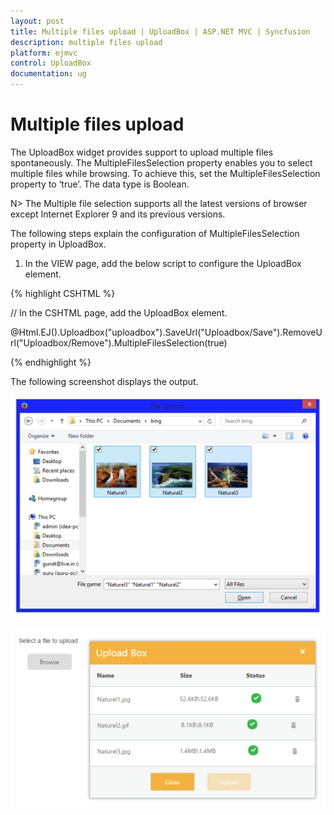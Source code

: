 ```yaml
---
layout: post
title: Multiple files upload | UploadBox | ASP.NET MVC | Syncfusion
description: multiple files upload
platform: ejmvc
control: UploadBox
documentation: ug
---
```


# Multiple files upload

The UploadBox widget provides support to upload multiple files spontaneously. The MultipleFilesSelection property enables you to select multiple files while browsing.  To achieve this, set the MultipleFilesSelection property to ‘true’. The data type is Boolean.

N> The Multiple file selection supports all the latest versions of browser except Internet Explorer 9 and its previous versions.



The following steps explain the configuration of MultipleFilesSelection property in UploadBox. 

1. In the VIEW page, add the below script to configure the UploadBox element.

{% highlight CSHTML %}

// In the CSHTML page, add the UploadBox element.

@Html.EJ().Uploadbox("uploadbox").SaveUrl("Uploadbox/Save").RemoveUrl("Uploadbox/Remove").MultipleFilesSelection(true)

{% endhighlight %}

The following screenshot displays the output.



![](Multiple-files-upload_images/Multiple-files-upload_img2.png)





![](Multiple-files-upload_images/Multiple-files-upload_img3.png)



